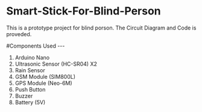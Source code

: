 # Smart-Stick-For-Blind-Person
This is a prototype project for blind porson. 
The Circuit Diagram and Code is proveded.

#Components Used ---
1. Arduino Nano
2. Ultrasonic Sensor (HC-SR04) X2
3. Rain Sensor
4. GSM Module (SIM800L)
5. GPS Module (Neo-6M)
6. Push Button
7. Buzzer
8. Battery (5V)
